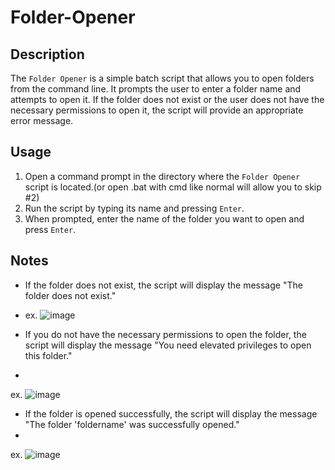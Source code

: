 # Folder-Opener

## Description
The `Folder Opener` is a simple batch script that allows you to open folders from the command line. It prompts the user to enter a folder name and attempts to open it. If the folder does not exist or the user does not have the necessary permissions to open it, the script will provide an appropriate error message.

## Usage
1. Open a command prompt in the directory where the `Folder Opener` script is located.(or open .bat with cmd like normal will allow you to skip #2)
2. Run the script by typing its name and pressing `Enter`.
3. When prompted, enter the name of the folder you want to open and press `Enter`.

## Notes
- If the folder does not exist, the script will display the message "The folder does not exist."
- 
  ex. ![image](https://github.com/tactics-osrs/Folder-Opener.bat/assets/76490725/b9cd1a97-8c91-4a57-ad53-a08a9bac3f01)


  
- If you do not have the necessary permissions to open the folder, the script will display the message "You need elevated privileges to open this folder."
- 
ex. ![image](https://github.com/tactics-osrs/Folder-Opener.bat/assets/76490725/6119c073-9528-4e27-b923-305c192934b6)


  
- If the folder is opened successfully, the script will display the message "The folder 'foldername' was successfully opened."
- 
ex. ![image](https://github.com/tactics-osrs/Folder-Opener.bat/assets/76490725/47f75b44-1d9e-49ba-92ab-b4e5d248f072)

